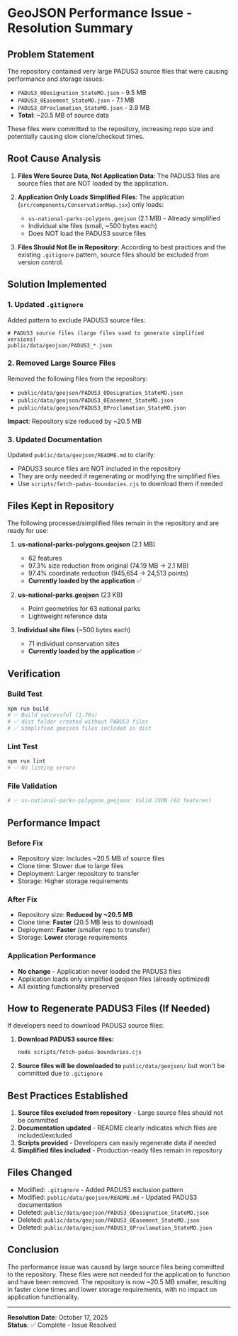 # GeoJSON Performance Issue - Resolution Summary

## Problem Statement

The repository contained very large PADUS3 source files that were causing performance and storage issues:
- `PADUS3_0Designation_StateMO.json` - 9.5 MB
- `PADUS3_0Easement_StateMO.json` - 7.1 MB  
- `PADUS3_0Proclamation_StateMO.json` - 3.9 MB
- **Total**: ~20.5 MB of source data

These files were committed to the repository, increasing repo size and potentially causing slow clone/checkout times.

## Root Cause Analysis

1. **Files Were Source Data, Not Application Data**: The PADUS3 files are source files that are NOT loaded by the application.

2. **Application Only Loads Simplified Files**: The application (`src/components/ConservationMap.jsx`) only loads:
   - `us-national-parks-polygons.geojson` (2.1 MB) - Already simplified
   - Individual site files (small, ~500 bytes each)
   - Does NOT load the PADUS3 source files

3. **Files Should Not Be in Repository**: According to best practices and the existing `.gitignore` pattern, source files should be excluded from version control.

## Solution Implemented

### 1. Updated `.gitignore`

Added pattern to exclude PADUS3 source files:
```gitignore
# PADUS3 source files (large files used to generate simplified versions)
public/data/geojson/PADUS3_*.json
```

### 2. Removed Large Source Files

Removed the following files from the repository:
- `public/data/geojson/PADUS3_0Designation_StateMO.json`
- `public/data/geojson/PADUS3_0Easement_StateMO.json`
- `public/data/geojson/PADUS3_0Proclamation_StateMO.json`

**Impact**: Repository size reduced by ~20.5 MB

### 3. Updated Documentation

Updated `public/data/geojson/README.md` to clarify:
- PADUS3 source files are NOT included in the repository
- They are only needed if regenerating or modifying the simplified files
- Use `scripts/fetch-padus-boundaries.cjs` to download them if needed

## Files Kept in Repository

The following processed/simplified files remain in the repository and are ready for use:

1. **us-national-parks-polygons.geojson** (2.1 MB)
   - 62 features
   - 97.3% size reduction from original (74.19 MB → 2.1 MB)
   - 97.4% coordinate reduction (945,654 → 24,513 points)
   - **Currently loaded by the application** ✅

2. **us-national-parks.geojson** (23 KB)
   - Point geometries for 63 national parks
   - Lightweight reference data

3. **Individual site files** (~500 bytes each)
   - 71 individual conservation sites
   - **Currently loaded by the application** ✅

## Verification

### Build Test
```bash
npm run build
# ✅ Build successful (1.78s)
# ✅ dist folder created without PADUS3 files
# ✅ Simplified geojson files included in dist
```

### Lint Test
```bash
npm run lint
# ✅ No linting errors
```

### File Validation
```bash
# ✅ us-national-parks-polygons.geojson: Valid JSON (62 features)
```

## Performance Impact

### Before Fix
- Repository size: Includes ~20.5 MB of source files
- Clone time: Slower due to large files
- Deployment: Larger repository to transfer
- Storage: Higher storage requirements

### After Fix
- Repository size: **Reduced by ~20.5 MB**
- Clone time: **Faster** (20.5 MB less to download)
- Deployment: **Faster** (smaller repo to transfer)
- Storage: **Lower** storage requirements

### Application Performance
- **No change** - Application never loaded the PADUS3 files
- Application loads only simplified geojson files (already optimized)
- All existing functionality preserved

## How to Regenerate PADUS3 Files (If Needed)

If developers need to download PADUS3 source files:

1. **Download PADUS3 source files:**
   ```bash
   node scripts/fetch-padus-boundaries.cjs
   ```

2. **Source files will be downloaded to** `public/data/geojson/` but won't be committed due to `.gitignore`

## Best Practices Established

1. **Source files excluded from repository** - Large source files should not be committed
2. **Documentation updated** - README clearly indicates which files are included/excluded
3. **Scripts provided** - Developers can easily regenerate data if needed
4. **Simplified files included** - Production-ready files remain in repository

## Files Changed

- Modified: `.gitignore` - Added PADUS3 exclusion pattern
- Modified: `public/data/geojson/README.md` - Updated PADUS3 documentation
- Deleted: `public/data/geojson/PADUS3_0Designation_StateMO.json`
- Deleted: `public/data/geojson/PADUS3_0Easement_StateMO.json`
- Deleted: `public/data/geojson/PADUS3_0Proclamation_StateMO.json`

## Conclusion

The performance issue was caused by large source files being committed to the repository. These files were not needed for the application to function and have been removed. The repository is now ~20.5 MB smaller, resulting in faster clone times and lower storage requirements, with no impact on application functionality.

---

**Resolution Date**: October 17, 2025  
**Status**: ✅ Complete - Issue Resolved

